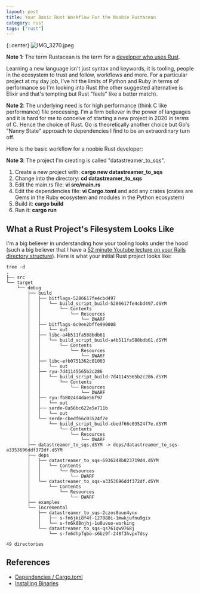 ```yaml
---
layout: post
title: Your Basic Rust Workflow For the Noobie Rustacean
category: rust
tags: ["rust"]
---
```

{:.center}
![IMG_3270.jpeg](/blog/assets/IMG_3270.jpeg)

**Note 1**: The term Rustacean is the term for a [developer who uses Rust](https://rustacean.net/).  

Learning a new language isn't just syntax and keywords, it is tooling, people in the ecosystem to trust and follow, workflows and more.  For a particular project at my day job, I've hit the limits of Python and Ruby in terms of performance so I'm looking into Rust (the other suggested alternative is Elixir and that's tempting but Rust "feels" like a better match).

**Note  2**: The underlying need is for high performance (think C like performance) file processing.  I'm a firm believer in the power of languages and it is hard for me to conceive of starting a new project in 2020 in terms of C.  Hence the choice of Rust.  Go is theoretically another choice but Go's "Nanny State" approach to dependencies I find to be an extraordinary turn off.

Here is the basic workflow for a noobie Rust developer:

**Note 3**: The project I'm creating is called "datastreamer_to_sqs".

1. Create a new project with: **cargo new datastreamer_to_sqs**
2. Change into the directory: **cd datastreamer_to_sqs**
3. Edit the main.rs file: **vi src/main.rs**
4. Edit the dependencies file: **vi Cargo.toml** and add any crates (crates are Gems in the Ruby ecosystem and modules in the Python ecosystem)
4. Build it: **cargo build**
5. Run it: **cargo run**

## What a Rust Project's Filesystem Looks Like

I'm a big believer in understanding how your tooling looks under the hood (such a big believer that I have a [52 minute Youtube lecture on your Rails directory structure](https://www.youtube.com/watch?v=ZfgFKieFWgQ&t=12s)).  Here is what your initial Rust project looks like:

    tree -d
    .
    ├── src
    └── target
        └── debug
            ├── build
            │   ├── bitflags-5286617fe4cbd497
            │   │   └── build_script_build-5286617fe4cbd497.dSYM
            │   │       └── Contents
            │   │           └── Resources
            │   │               └── DWARF
            │   ├── bitflags-6c9ee2bffe990008
            │   │   └── out
            │   ├── libc-a4b511fa588bdb61
            │   │   └── build_script_build-a4b511fa588bdb61.dSYM
            │   │       └── Contents
            │   │           └── Resources
            │   │               └── DWARF
            │   ├── libc-efb0751362c01003
            │   │   └── out
            │   ├── ryu-7d41145565b2c286
            │   │   └── build_script_build-7d41145565b2c286.dSYM
            │   │       └── Contents
            │   │           └── Resources
            │   │               └── DWARF
            │   ├── ryu-fb8024d4dae56f97
            │   │   └── out
            │   ├── serde-0a56bc622e5e711b
            │   │   └── out
            │   └── serde-cbedf66c03524f7e
            │       └── build_script_build-cbedf66c03524f7e.dSYM
            │           └── Contents
            │               └── Resources
            │                   └── DWARF
            ├── datastreamer_to_sqs.dSYM -> deps/datastreamer_to_sqs-a3353696ddf372df.dSYM
            ├── deps
            │   ├── datastreamer_to_sqs-6936248b823719d4.dSYM
            │   │   └── Contents
            │   │       └── Resources
            │   │           └── DWARF
            │   └── datastreamer_to_sqs-a3353696ddf372df.dSYM
            │       └── Contents
            │           └── Resources
            │               └── DWARF
            ├── examples
            └── incremental
                ├── datastreamer_to_sqs-2czos8oun4ynx
                │   ├── s-fn6jki8f4t-127088i-1mwkjufnu9gix
                │   └── s-fn6k88njhj-1u0uvuo-working
                └── datastreamer_to_sqs-qs761qw9768j
                    └── s-fn6dhpfqbo-s6bz9f-248f3hvpx7dsy

    49 directories

## References

* [Dependencies / Cargo.toml](https://doc.rust-lang.org/cargo/reference/specifying-dependencies.html)
* [Installing Binaries](https://doc.rust-lang.org/1.27.2/book/second-edition/ch14-04-installing-binaries.html)



